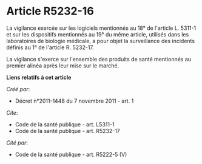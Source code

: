 # Article R5232-16

La vigilance exercée sur les logiciels mentionnés au 18° de l'article L. 5311-1 et sur les dispositifs mentionnés au 19° du
même article, utilisés dans les laboratoires de biologie médicale, a pour objet la surveillance des incidents définis au 1°
de l'article R. 5232-17. 

La vigilance s'exerce sur l'ensemble des produits de santé mentionnés au premier alinéa après leur mise sur le marché.

**Liens relatifs à cet article**

_Créé par_:

  - Décret n°2011-1448 du 7 novembre 2011 - art. 1

_Cite_:

  - Code de la santé publique - art. L5311-1
  - Code de la santé publique - art. R5232-17

_Cité par_:

  - Code de la santé publique - art. R5222-5 (V)
